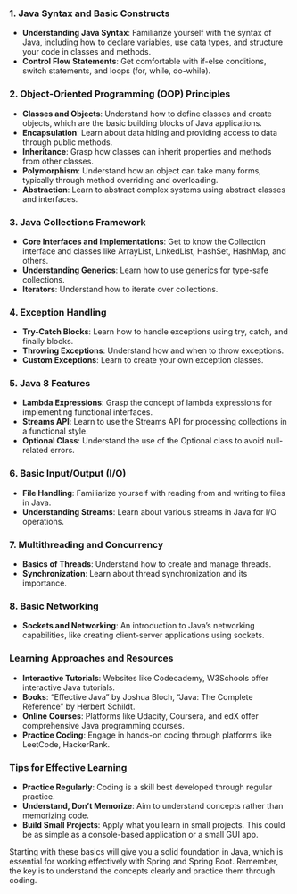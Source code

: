 ### 1. **Java Syntax and Basic Constructs**
   - **Understanding Java Syntax**: Familiarize yourself with the syntax of Java, including how to declare variables, use data types, and structure your code in classes and methods.
   - **Control Flow Statements**: Get comfortable with if-else conditions, switch statements, and loops (for, while, do-while).

### 2. **Object-Oriented Programming (OOP) Principles**
   - **Classes and Objects**: Understand how to define classes and create objects, which are the basic building blocks of Java applications.
   - **Encapsulation**: Learn about data hiding and providing access to data through public methods.
   - **Inheritance**: Grasp how classes can inherit properties and methods from other classes.
   - **Polymorphism**: Understand how an object can take many forms, typically through method overriding and overloading.
   - **Abstraction**: Learn to abstract complex systems using abstract classes and interfaces.

### 3. **Java Collections Framework**
   - **Core Interfaces and Implementations**: Get to know the Collection interface and classes like ArrayList, LinkedList, HashSet, HashMap, and others.
   - **Understanding Generics**: Learn how to use generics for type-safe collections.
   - **Iterators**: Understand how to iterate over collections.

### 4. **Exception Handling**
   - **Try-Catch Blocks**: Learn how to handle exceptions using try, catch, and finally blocks.
   - **Throwing Exceptions**: Understand how and when to throw exceptions.
   - **Custom Exceptions**: Learn to create your own exception classes.

### 5. **Java 8 Features**
   - **Lambda Expressions**: Grasp the concept of lambda expressions for implementing functional interfaces.
   - **Streams API**: Learn to use the Streams API for processing collections in a functional style.
   - **Optional Class**: Understand the use of the Optional class to avoid null-related errors.

### 6. **Basic Input/Output (I/O)**
   - **File Handling**: Familiarize yourself with reading from and writing to files in Java.
   - **Understanding Streams**: Learn about various streams in Java for I/O operations.

### 7. **Multithreading and Concurrency**
   - **Basics of Threads**: Understand how to create and manage threads.
   - **Synchronization**: Learn about thread synchronization and its importance.

### 8. **Basic Networking**
   - **Sockets and Networking**: An introduction to Java’s networking capabilities, like creating client-server applications using sockets.

### Learning Approaches and Resources
- **Interactive Tutorials**: Websites like Codecademy, W3Schools offer interactive Java tutorials.
- **Books**: “Effective Java” by Joshua Bloch, “Java: The Complete Reference” by Herbert Schildt.
- **Online Courses**: Platforms like Udacity, Coursera, and edX offer comprehensive Java programming courses.
- **Practice Coding**: Engage in hands-on coding through platforms like LeetCode, HackerRank.

### Tips for Effective Learning
- **Practice Regularly**: Coding is a skill best developed through regular practice.
- **Understand, Don’t Memorize**: Aim to understand concepts rather than memorizing code.
- **Build Small Projects**: Apply what you learn in small projects. This could be as simple as a console-based application or a small GUI app.

Starting with these basics will give you a solid foundation in Java, which is essential for working effectively with Spring and Spring Boot. Remember, the key is to understand the concepts clearly and practice them through coding.